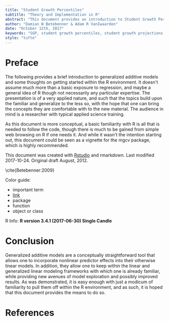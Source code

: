 ```yaml
---
title: "Student Growth Percentiles"
subtitle: "Theory and Implementation in R"
abstract: "This document provides an introduction to Student Growth Percentiles (SGP)"
author: "Damian W Betebenner & Adam R VanIwaarden"
date: "October 12th, 2017"
keywords: "SGP, student growth percentiles, student growth projections, R"
style: "tufte"
---
```





# Preface

The following provides a brief introduction to generalized additive models and some thoughts on getting started within the R environment.  It doesn't assume much more than a basic exposure to regression, and maybe a general idea of R though not necessarily any particular expertise. The presentation is of a very applied nature, and such that the topics build upon the familiar and generalize to the less so, with the hope that one can bring the concepts they are comfortable with to the new material. The audience in mind is a researcher with typical applied science training.

As this document is more conceptual, a basic familiarity with R is all that is needed to follow the code, though there is much to be gained from simple web browsing on R if one needs it. And while it wasn't the intention starting out, this document could be seen as a vignette for the <span class="pack">mgcv</span> package, which is highly recommended.


This document was created with [Rstudio](http://rstudio.org/) and rmarkdown. <span class="marginnote">Last modified 2017-10-24. Original draft August, 2012.</span>

\cite{Betebenner:2009}

Color guide:

- <span class="emph">important term</span>
- [link]()
- <span class="pack">package</span>
- <span class="func">function</span>
- <span class="objclass">object or class</span>

R Info: **R version 3.4.1 (2017-06-30) Single Candle**



# Conclusion

Generalized additive models are a conceptually straightforward tool that allows one to incorporate nonlinear predictor effects into their otherwise linear models. In addition, they allow one to keep within the linear and generalized linear modeling frameworks with which one is already familiar, while providing new avenues of model exploration and possibly improved results.  As was demonstrated, it is easy enough with just a modicum of familiarity to pull them off within the R environment, and as such, it is hoped that this document provides the means to do so.



# References

